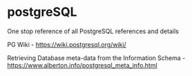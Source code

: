 # postgreSQL
One stop reference of all PostgreSQL references and details

PG Wiki - 
https://wiki.postgresql.org/wiki/

Retrieving Database meta-data from the Information Schema - https://www.alberton.info/postgresql_meta_info.html


